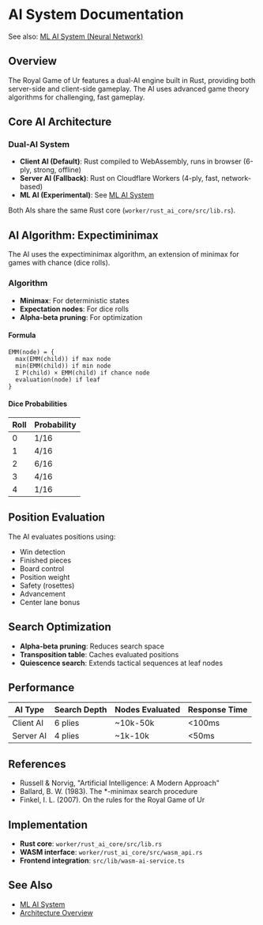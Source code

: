 # AI System Documentation

See also: [ML AI System (Neural Network)](./ml-ai-system.md)

## Overview

The Royal Game of Ur features a dual-AI engine built in Rust, providing both server-side and client-side gameplay. The AI uses advanced game theory algorithms for challenging, fast gameplay.

## Core AI Architecture

### Dual-AI System

- **Client AI (Default)**: Rust compiled to WebAssembly, runs in browser (6-ply, strong, offline)
- **Server AI (Fallback)**: Rust on Cloudflare Workers (4-ply, fast, network-based)
- **ML AI (Experimental)**: See [ML AI System](./ml-ai-system.md)

Both AIs share the same Rust core (`worker/rust_ai_core/src/lib.rs`).

## AI Algorithm: Expectiminimax

The AI uses the expectiminimax algorithm, an extension of minimax for games with chance (dice rolls).

### Algorithm

- **Minimax**: For deterministic states
- **Expectation nodes**: For dice rolls
- **Alpha-beta pruning**: For optimization

#### Formula

```
EMM(node) = {
  max(EMM(child)) if max node
  min(EMM(child)) if min node
  Σ P(child) × EMM(child) if chance node
  evaluation(node) if leaf
}
```

#### Dice Probabilities

| Roll | Probability |
| ---- | ----------- |
| 0    | 1/16        |
| 1    | 4/16        |
| 2    | 6/16        |
| 3    | 4/16        |
| 4    | 1/16        |

## Position Evaluation

The AI evaluates positions using:

- Win detection
- Finished pieces
- Board control
- Position weight
- Safety (rosettes)
- Advancement
- Center lane bonus

## Search Optimization

- **Alpha-beta pruning**: Reduces search space
- **Transposition table**: Caches evaluated positions
- **Quiescence search**: Extends tactical sequences at leaf nodes

## Performance

| AI Type   | Search Depth | Nodes Evaluated | Response Time |
| --------- | ------------ | --------------- | ------------- |
| Client AI | 6 plies      | ~10k-50k        | <100ms        |
| Server AI | 4 plies      | ~1k-10k         | <50ms         |

## References

- Russell & Norvig, "Artificial Intelligence: A Modern Approach"
- Ballard, B. W. (1983). The \*-minimax search procedure
- Finkel, I. L. (2007). On the rules for the Royal Game of Ur

## Implementation

- **Rust core**: `worker/rust_ai_core/src/lib.rs`
- **WASM interface**: `worker/rust_ai_core/src/wasm_api.rs`
- **Frontend integration**: `src/lib/wasm-ai-service.ts`

## See Also

- [ML AI System](./ml-ai-system.md)
- [Architecture Overview](./architecture-overview.md)
